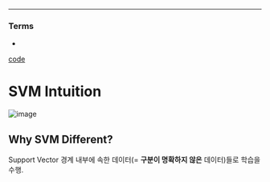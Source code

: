 ****
### Terms
- 

[code](https://github.com/EricChoii/ai-boot-camp-ablearn/blob/main/ai/classification/codes/k_nearest_neighbors.ipynb)

# SVM Intuition
![image](https://user-images.githubusercontent.com/39285147/178284534-ac5200fe-60eb-4dd1-8ad1-b54cb8bfed2c.png)

## Why SVM Different?
Support Vector 경계 내부에 속한 데이터(= **구분이 명확하지 않은** 데이터)들로 학습을 수행. 
